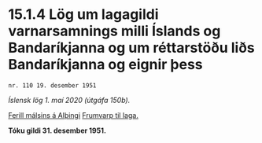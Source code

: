 # 15.1.4 Lög um lagagildi varnarsamnings milli Íslands og Bandaríkjanna og um réttarstöðu liðs Bandaríkjanna og eignir þess

`nr. 110 19. desember 1951`

_Íslensk lög 1. maí 2020 (útgáfa 150b)._

[Ferill málsins á Alþingi](https://www.althingi.is/thingstorf/thingmalalistar-eftir-thingum/ferill/?ltg=71&mnr=17)
[Frumvarp til laga.](https://www.althingi.is/altext/71/s/pdf/0017.pdf)

**Tóku gildi 31. desember 1951.**

